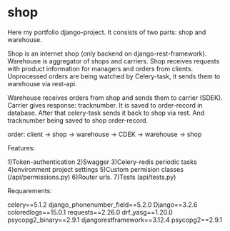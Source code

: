 # shop

Here my portfolio django-project. It consists of two parts: shop and warehouse.

Shop is an internet shop (only backend on django-rest-framework). Warehouse is aggregator of shops and carriers. 
Shop receives requests with product information for managers and orders from clients. 
Unprocessed orders are being watched by Celery-task, it sends them to warehouse via rest-api.

Warehouse receives orders from shop and sends them to carrier (SDEK). 
Carrier gives response: tracknumber. It is saved to order-record in database. 
After that celery-task sends it back to shop via rest. And tracknumber being saved to shop order-record.


order: client -> shop -> warehouse -> CDEK -> warehouse -> shop



Features:

1)Token-authentication
2)Swagger
3)Celery-redis periodic tasks
4)environment project settings
5)Custom permision classes (/api/permissions.py)
6)Router urls.
7)Tests (api/tests.py)



Requarements:

celery==5.1.2
django_phonenumber_field==5.2.0
Django==3.2.6
coloredlogs==15.0.1
requests==2.26.0
drf_yasg==1.20.0
psycopg2_binary==2.9.1
djangorestframework==3.12.4
psycopg2==2.9.1
